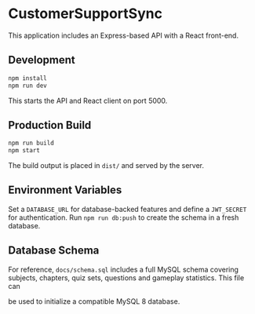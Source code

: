 # CustomerSupportSync

This application includes an Express-based API with a React front-end.

## Development

```bash
npm install
npm run dev
```

This starts the API and React client on port 5000.

## Production Build

```bash
npm run build
npm start
```

The build output is placed in `dist/` and served by the server.



## Environment Variables

Set a `DATABASE_URL` for database-backed features and define a `JWT_SECRET` for authentication.
Run `npm run db:push` to create the schema in a fresh database.

## Database Schema

For reference, `docs/schema.sql` includes a full MySQL schema covering
subjects, chapters, quiz sets, questions and gameplay statistics. This file can


be used to initialize a compatible MySQL 8 database.
